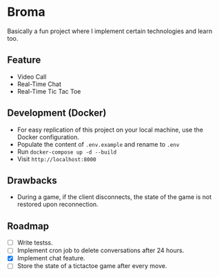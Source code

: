 # Broma
Basically a fun project where I implement certain technologies and learn too.

## Feature
- Video Call
- Real-Time Chat
- Real-Time Tic Tac Toe

## Development (Docker)
- For easy replication of this project on your local machine, use the Docker configuration.
- Populate the content of `.env.example` and rename to `.env`
- Run `docker-compose up -d --build`
- Visit `http://localhost:8000`

## Drawbacks
- During a game, if the client disconnects, the state of the game is not restored upon reconnection.

## Roadmap
- [ ] Write testss.
- [ ] Implement cron job to delete conversations after 24 hours.
- [x] Implement chat feature.
- [ ] Store the state of a tictactoe game after every move.